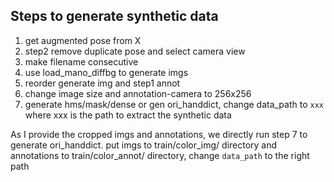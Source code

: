 ## Steps to generate synthetic data
1. get augmented pose from X
2. step2 remove duplicate pose and select camera view
3. make filename consecutive
4. use load_mano_diffbg to generate imgs
5. reorder generate img and step1 annot
6. change image size and annotation-camera to 256x256
7. generate hms/mask/dense or gen ori_handdict, change data_path to `xxx` where xxx is the path to extract the synthetic data

As I provide the cropped imgs and annotations, we directly run step 7 to generate ori_handdict. 
put imgs to train/color_img/ directory and annotations to train/color_annot/ directory, change `data_path` to the right path
